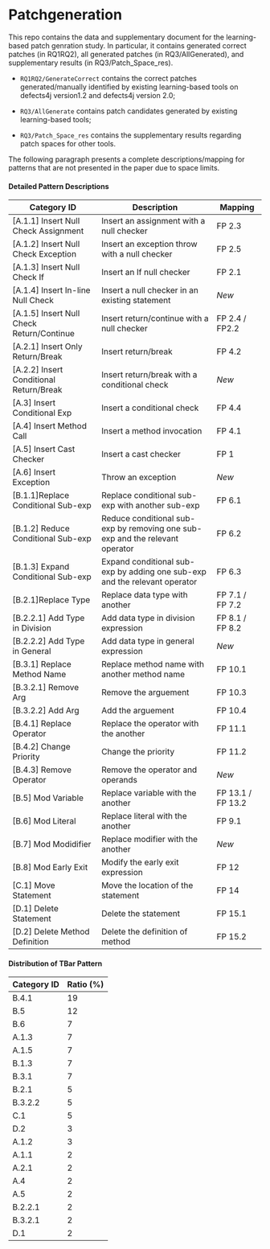 # Patchgeneration
This repo contains the data  and supplementary document for the learning-based patch genration study.  In particular, it contains generated
correct patches (in RQ1RQ2), all generated patches (in RQ3/AllGenerated), and supplementary results (in RQ3/Patch_Space_res). 


* `RQ1RQ2/GenerateCorrect` contains the correct patches generated/manually identified by existing learning-based tools on defects4j version1.2 and  defects4j version 2.0;

* `RQ3/AllGenerate` contains patch candidates generated by existing learning-based tools;   

* `RQ3/Patch_Space_res` contains the supplementary results regarding patch spaces for other tools. 



The following paragraph presents a complete descriptions/mapping for patterns that are not presented in the paper due to space limits.

#### Detailed Pattern Descriptions
| Category ID | Description  |  Mapping |
| ------------ | ------------ | ------------ |
|  [A.1.1] Insert Null Check Assignment  |  Insert an assignment with a null checker | FP 2.3  |
| [A.1.2] Insert Null Check Exception   |   Insert an exception throw with a null checker |  FP 2.5 |
|  [A.1.3] Insert Null Check If | Insert an If null checker   |  FP 2.1 |
|  [A.1.4] Insert In-line Null Check |   Insert a null checker in an existing statement |  *New* |
| [A.1.5] Insert Null Check Return/Continue  |  Insert return/continue with a null checker |  FP 2.4 / FP2.2 |
| [A.2.1] Insert Only Return/Break |   Insert return/break|   FP 4.2 |
|  [A.2.2] Insert Conditional Return/Break |  Insert return/break with a conditional check | *New*   |
|  [A.3] Insert Conditional Exp  | Insert a conditional check  | FP 4.4 |
|  [A.4] Insert Method Call |  Insert a method invocation  | FP 4.1  |
|  [A.5] Insert Cast Checker |  Insert a cast checker | FP 1 |
|  [A.6] Insert Exception  |  Throw an exception  | *New* |
| [B.1.1]Replace Conditional Sub-exp  | Replace conditional sub-exp with another  sub-exp  |  FP 6.1|
|  [B.1.2] Reduce Conditional Sub-exp |  Reduce conditional sub-exp by removing one   sub-exp and the relevant operator | FP 6.2 |
|  [B.1.3] Expand Conditional Sub-exp  |  Expand conditional sub-exp by adding one  sub-exp and the relevant operator | FP 6.3 |
|  [B.2.1]Replace Type  |  Replace data type with another | FP 7.1 / FP 7.2 |
|  [B.2.2.1] Add Type in Division |  Add data type in division expression |  FP 8.1 / FP 8.2 |
|   [B.2.2.2] Add Type in General | Add data type in general expression  |  *New* |
|   [B.3.1] Replace Method Name|  Replace method name with another method name | FP 10.1 |
|  [B.3.2.1] Remove Arg | Remove the arguement  | FP 10.3 |
|  [B.3.2.2] Add Arg |  Add the arguement |FP 10.4  |
| [B.4.1] Replace Operator | Replace the  operator with the another | FP 11.1 |
| [B.4.2] Change Priority  | Change  the priority |  FP 11.2|
| [B.4.3] Remove Operator |  Remove the operator  and operands|  *New* |
| [B.5] Mod Variable |  Replace variable with the another | FP 13.1 / FP 13.2 |
| [B.6] Mod Literal |   Replace literal with the another | FP 9.1 |
| [B.7] Mod Modidifier |   Replace modifier with the another | *New* |
| [B.8] Mod Early Exit |   Modify the early exit expression | FP 12 |
| [C.1] Move Statement |  Move the location of the statement |  FP 14|
| [D.1] Delete Statement |   Delete the statement |  FP 15.1|
| [D.2] Delete Method Definition|  Delete the definition of method  |  FP 15.2|


#### Distribution of TBar Pattern
| Category ID | Ratio (%)  | 
| ------------ | ------------ |
| B.4.1	| 19| 
| B.5| 	12| 
| B.6	| 7| 
| A.1.3	| 7| 
| A.1.5| 	7| 
| B.1.3	| 7| 
| B.3.1	| 7| 
| B.2.1| 	5| 
| B.3.2.2	| 5| 
| C.1| 	5| 
| D.2	| 3| 
| A.1.2	| 3| 
|A.1.1 | 2| 
| A.2.1	|  2| 
| A.4| 	2| 
| A.5	| 2| 
| B.2.2.1| 	2| 
| B.3.2.1| 	2| 
| D.1| 2| 
